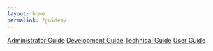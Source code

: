 ```yaml
---
layout: home
permalink: /guides/
---
```

[Administrator Guide](/guides/administrator/)
[Development Guide](/guides/developer/)
[Technical Guide](/guides/technical/)
[User Guide](/guides/user/)